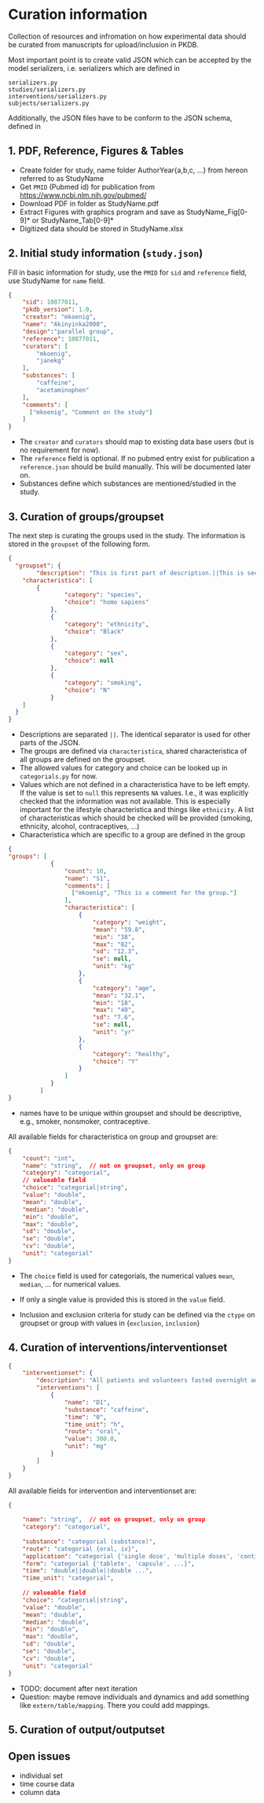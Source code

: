 # Curation information
Collection of resources and infromation on how experimental data
should be curated from manuscripts for upload/inclusion in PKDB.

Most important point is to create valid JSON which can be accepted 
by the model serializers, i.e. serializers which are defined
in 
```
serializers.py
studies/serializers.py
interventions/serializers.py
subjects/serializers.py
```

Additionally, the JSON files have to be conform to the JSON schema,
defined in 

## 1. PDF, Reference, Figures & Tables
* Create folder for study, name folder AuthorYear{a,b,c, ...} from hereon referred to as StudyName
* Get `PMID` (Pubmed id) for publication from https://www.ncbi.nlm.nih.gov/pubmed/
* Download PDF in folder as StudyName.pdf 
* Extract Figures with graphics program and save as StudyName_Fig[0-9]* or StudyName_Tab[0-9]*
* Digitized data should be stored in StudyName.xlsx

## 2. Initial study information (`study.json`)
Fill in basic information for study, use the `PMID` for `sid` and `reference` field, use StudyName for `name` field.
 
```json
{
    "sid": 10877011,
    "pkdb_version": 1.0,
    "creator": "mkoenig",
    "name": "Akinyinka2000",
    "design":"parallel group",
    "reference": 10877011,
    "curators": [
        "mkoenig",
        "janekg"
    ],
    "substances": [
        "caffeine",
        "acetaminophen"
    ],
    "comments": [
      ["mkoenig", "Comment on the study"]
    ]
}
```
* The `creator` and `curators` should map to existing data base users (but is no requirement for now).
* The `reference` field is optional. If no pubmed entry exist for publication a `reference.json` should be build manually. This will be documented later on.
* Substances define which substances are mentioned/studied in the study.


## 3. Curation of groups/groupset
The next step is curating the groups used in the study. The information is stored in the `groupset` of the following form.
```json
{
  "groupset": {
        "description": "This is first part of description.||This is second part of description",
	"characteristica": [
	    {
                "category": "species",
                "choice": "homo sapiens"
            },
            {
                "category": "ethnicity",
                "choice": "Black"
            },
            {
                "category": "sex",
                "choice": null
            },
            {
                "category": "smoking",
                "choice": "N"
            }
	]
  }
}
```
* Descriptions are separated `||`. The identical separator is used for other parts of the JSON.
* The groups are defined via `characteristica`, shared characteristica of all groups are defined on the groupset.
* The allowed values for category and choice can be looked up in `categorials.py` for now.
* Values which are not defined in a characteristica have to be left empty. If the value is set to `null` this represents `NA` values. I.e., it was explicitly checked that the information was not available. This is especially important for the lifestyle characteristica and things like `ethnicity`. A list of characteristicas which should be checked will be provided (smoking, ethnicity, alcohol, contraceptives, ...) 
* Characteristica which are specific to a group are defined in the group
```json
{
"groups": [
            {
                "count": 10,
                "name": "S1",
                "comments": [
			      ["mkoenig", "This is a comment for the group."]
		        ], 
                "characteristica": [
                    {
                        "category": "weight",
                        "mean": "59.8",
                        "min": "38",
                        "max": "82",
                        "sd": "12.3",
                        "se": null,
                        "unit": "kg"
                    },
                    {
                        "category": "age",
                        "mean": "32.1",
                        "min": "18",
                        "max": "40",
                        "sd": "7.6",
                        "se": null,
                        "unit": "yr"
                    },
                    {
                        "category": "healthy",
                        "choice": "Y"
                    }
                ]
            }
         ]
}
```
* names have to be unique within groupset and should be descriptive, e.g., smoker, nonsmoker, contraceptive.

All available fields for characteristica on group and groupset are:
```json
{
    "count": "int",
    "name": "string",  // not on groupset, only on group
    "category": "categorial",
    // valueable field
    "choice": "categorial|string",
    "value": "double",
    "mean": "double",
    "median": "double",
    "min": "double",
    "max": "double",
    "sd": "double",
    "se": "double",
    "cv": "double",
    "unit": "categorial"
}
```
* The `choice` field is used for categorials, the numerical values `mean`, `median`, ... for numerical values.
* If only a single value is provided this is stored in the `value` field.

* Inclusion and exclusion criteria for study can be defined via the `ctype` on groupset or group with values in {`exclusion`, `inclusion`}

## 4. Curation of interventions/interventionset
```json
{
    "interventionset": {
        "description": "All patients and volunteers fasted overnight and, at 0800 hours, were given orally 300 mg caffeine dissolved in 150 ml water; food intake was allowed 3 h after administration of caffeine.",
        "interventions": [
            {
                "name": "D1",
                "substance": "caffeine",
                "time": "0",
                "time_unit": "h",
                "route": "oral",
                "value": 300.0,
                "unit": "mg"
            }
        ]
    }
}
```
All available fields for intervention and interventionset are:
```json
{
 
    "name": "string",  // not on groupset, only on group
    "category": "categorial",
    
    "substance": "categorial (substance)",
    "route": "categorial {oral, iv}",
    "application": "categorial {'single dose', 'multiple doses', 'continuous injection'}",
    "form": "categorial {'tablete', 'capsule', ...}",
    "time": "double||double||double ...",
    "time_unit": "categorial",
     
    // valueable field
    "choice": "categorial|string",
    "value": "double",
    "mean": "double",
    "median": "double",
    "min": "double",
    "max": "double",
    "sd": "double",
    "se": "double",
    "cv": "double",
    "unit": "categorial"
}
```
* TODO: document after next iteration
* Question: maybe remove individuals and dynamics and add something like `extern/table/mapping`. There you could add mappings.

## 5. Curation of output/outputset


## Open issues
- individual set
- time course data
- column data